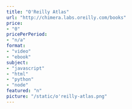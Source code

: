 ```yaml
---
title: "O'Reilly Atlas"
url: "http://chimera.labs.oreilly.com/books"
price: 
- "0"
pricePerPeriod: 
- "n/a"
format: 
- "video"
- "ebook"
subject: 
- "javascript"
- "html"
- "python"
- "node"
featured: "n"
picture: "/static/o'reilly-atlas.png"
---
```

